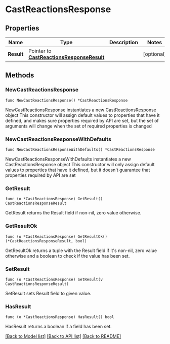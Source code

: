 # CastReactionsResponse

## Properties

Name | Type | Description | Notes
------------ | ------------- | ------------- | -------------
**Result** | Pointer to [**CastReactionsResponseResult**](CastReactionsResponseResult.md) |  | [optional] 

## Methods

### NewCastReactionsResponse

`func NewCastReactionsResponse() *CastReactionsResponse`

NewCastReactionsResponse instantiates a new CastReactionsResponse object
This constructor will assign default values to properties that have it defined,
and makes sure properties required by API are set, but the set of arguments
will change when the set of required properties is changed

### NewCastReactionsResponseWithDefaults

`func NewCastReactionsResponseWithDefaults() *CastReactionsResponse`

NewCastReactionsResponseWithDefaults instantiates a new CastReactionsResponse object
This constructor will only assign default values to properties that have it defined,
but it doesn't guarantee that properties required by API are set

### GetResult

`func (o *CastReactionsResponse) GetResult() CastReactionsResponseResult`

GetResult returns the Result field if non-nil, zero value otherwise.

### GetResultOk

`func (o *CastReactionsResponse) GetResultOk() (*CastReactionsResponseResult, bool)`

GetResultOk returns a tuple with the Result field if it's non-nil, zero value otherwise
and a boolean to check if the value has been set.

### SetResult

`func (o *CastReactionsResponse) SetResult(v CastReactionsResponseResult)`

SetResult sets Result field to given value.

### HasResult

`func (o *CastReactionsResponse) HasResult() bool`

HasResult returns a boolean if a field has been set.


[[Back to Model list]](../README.md#documentation-for-models) [[Back to API list]](../README.md#documentation-for-api-endpoints) [[Back to README]](../README.md)


